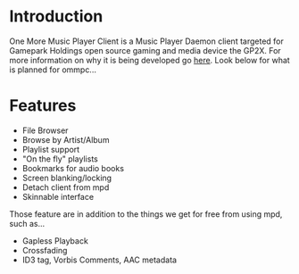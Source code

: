# Introduction #
One More Music Player Client is a Music Player Daemon client targeted for Gamepark Holdings open source gaming and media device the GP2X.  For more information on why it is being developed go [here](ommpcWhy.md).  Look below for what is planned for ommpc...


# Features #

  * File Browser
  * Browse by Artist/Album
  * Playlist support
  * "On the fly" playlists
  * Bookmarks for audio books
  * Screen blanking/locking
  * Detach client from mpd
  * Skinnable interface

Those feature are in addition to the things we get for free from using mpd, such as...

  * Gapless Playback
  * Crossfading
  * ID3 tag, Vorbis Comments, AAC metadata



